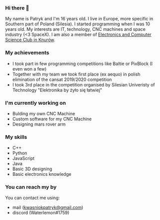 ### Hi there 👋
My name is Patryk and I'm 16 years old. I live in Europe, more specific in Southern part of Poland (Silesia). I started programming when I was 10 years old. My interests are IT, technology, CNC machines and space industry (<3 SpaceX). I am also a member of [Electronics and Computer Science Club in Knurów](https://github.com/knei-knurow).

### My achievements
 - I took part in few programming competitions like Baltie or PixBlock (I even won a few)
 - Together with my team we took first place (ex aequo) in polish elimination of the cansat 2019/2020 competition
 - I took 3rd place in the competition organised by Silesian Univeristy of Technology "Elektronika by żyło się łatwiej"

### I'm currently working on
 - Bulding my own CNC Machine
 - Custom software for my CNC Machine
 - Designing mars rover arm

### My skills
 - C++
 - Python
 - JavaScript
 - Java
 - Basic 3D designing
 - Basic electronics knowledge

### You can reach my by
You can contact me using:
 - mail (kwasniokpatryk@gmail.com)
 - discord (Waterlemon#1759)
